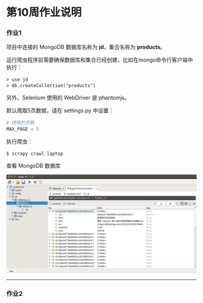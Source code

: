 # 第10周作业说明

### 作业1

项目中连接的 MongoDB 数据库名称为 **jd**，集合名称为 **products**。

运行爬虫程序前需要确保数据库和集合已经创建，比如在mongo命令行客户端中执行：

```
> use jd
> db.createCollection("products")
```

另外，Selenium 使用的 WebDriver 是 phantomjs。

默认爬取5页数据，请在 settings.py 中设置：

```python
# 爬取的页数
MAX_PAGE = 5
```

执行爬虫：

```
$ scrapy crawl laptop
```

查看 MongoDB 数据库

![](./images/homework1-robo3t.png)



---

### 作业2



